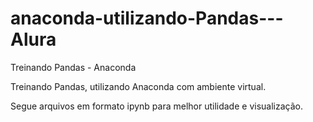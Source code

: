 # anaconda-utilizando-Pandas---Alura
Treinando Pandas - Anaconda

Treinando Pandas, utilizando Anaconda com ambiente virtual.

Segue arquivos em formato ipynb para melhor utilidade e visualização.
